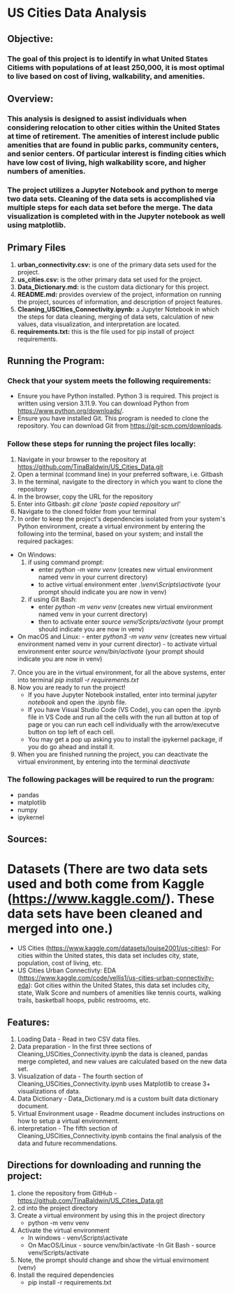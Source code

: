 # US Cities Data Analysis 
## Objective: 
### The goal of this project is to identify in what United States Citiems with populations of at least 250,000, it is most optimal to live based on cost of living, walkability, and amenities. 

## Overview:
### This analysis is designed to assist individuals when considering relocation to other cities within the United States at time of retirement. The amenities of interest include public amenities that are found in public parks, community centers, and senior centers. Of particular interest is finding cities which have low cost of living, high walkability score, and higher numbers of amenities. 

### The project utilizes a Jupyter Notebook and python to merge two data sets. Cleaning of the data sets is accomplished via multiple steps for each data set before the merge. The data visualization is completed with in the Jupyter notebook as well using matplotlib. 

## Primary Files
1. **urban_connectivity.csv:** is one of the primary data sets used for the project.
2. **us_cities.csv:** is the other primary data set used for the project. 
3. **Data_Dictionary.md:** is the custom data dictionary for this project. 
4. **README.md:** provides overview of the project, information on running the project, sources of information, and description of project features. 
5. **Cleaning_USCIties_Connectivity.ipynb:** a Jupyter Notebook in which the steps for data cleaning, merging of data sets, calculation of new values, data visualization, and interpretation are located. 
6. **requirements.txt:** this is the file used for pip install of project requirements. 

## Running the Program:
### Check that your system meets the following requirements:
- Ensure you have Python installed. Python 3 is required. This project is written using version 3.11.9. You can download Python from https://www.python.org/downloads/.
- Ensure you have installed Git. This program is needed to clone the repository. You can download Git from https://git-scm.com/downloads.

### Follow these steps for running the project files locally:
1. Navigate in your browser to the repository at https://github.com/TinaBaldwin/US_Cities_Data.git
2. Open a terminal (command line) in your preferred software, i.e. Gitbash
3. In the terminal, navigate to the directory in which you want to clone the repository
4. In the browser, copy the URL for the repository
4. Enter into Gitbash: *git clone 'paste copied repository url'*
5. Navigate to the cloned folder from your terminal
6. In order to keep the project's dependencies isolated from your system's Python environment, create a virtual environment by entering the following into the terminal, based on your system; and install the required packages:
- On Windows: 
    1. if using command prompt:
        - enter *python -m venv venv* (creates new virtual environment named venv in your current directory)
        - to active virtual environment enter *.\venv\Scripts\activate* (your prompt should indicate you are now in venv)
    2. if using Git Bash:
        - enter *python -m venv venv* (creates new virtual environment named venv in your current directory)
        - then to activate enter *source venv/Scripts/activate* (your prompt should indicate you are now in venv)   
- On macOS and Linux: 
        - enter *python3 -m venv venv* (creates new virtual environment named venv in your current director)
        - to activate virtual environment enter *source venv/bin/activate* (your prompt should indicate you are now in venv)      
7. Once you are in the virtual environment, for all the above systems, enter into terminal *pip install -r requirements.txt*
8. Now you are ready to run the project!
    - If you have Jupyter Notebook installed, enter into terminal *jupyter notebook* and open the .ipynb file.
    - If you have Visual Studio Code (VS Code), you can open the .ipynb file in VS Code and run all the cells with the run all button at top of page or you can run each cell individually with the arrow/executve button on top left of each cell. 
    - You may get a pop up asking you to install the ipykernel package, if you do go ahead and install it. 
8. When you are finished running the project, you can deactivate the virtual environment, by entering into the terminal *deactivate*


### The following packages will be required to run the program:
- pandas
- matplotlib
- numpy
- ipykernel

## Sources:
# Datasets (There are two data sets used and both come from Kaggle (https://www.kaggle.com/). These data sets have been cleaned and merged into one.)
-  US Cities (https://www.kaggle.com/datasets/louise2001/us-cities): For cities within the United states, this data set includes city, state, population, cost of living, etc.  
- US Cities Urban Connectivty: EDA (https://www.kaggle.com/code/vellis1/us-cities-urban-connectivity-eda): Got cities within the United States, this data set includes city, state, Walk Score and numbers of amenities like tennis courts, walking trails, basketball hoops, public restrooms, etc.

## Features:
1. Loading Data - Read in two CSV data files.
2. Data preparation - In the first three sections of Cleaning_USCities_Connectivity.ipynb the data is cleaned, pandas merge completed, and new values are calculated based on the new data set.  
3. Visualization of data - The fourth section of Cleaning_USCities_Connectivity.ipynb uses Matplotlib to crease 3+ visualizations of data. 
4. Data Dictionary - Data_Dictionary.md is a custom built data dictionary document. 
5. Virtual Environment usage - Readme document includes instructions on how to setup a virtual environment. 
6. interpretation - The fifth section of Cleaning_USCities_Connectivity.ipynb contains the final analysis of the data and future recommendations.



## Directions for downloading and running the project:
1. clone the repository from GitHub - https://github.com/TinaBaldwin/US_Cities_Data.git
2. cd into the project directory
3. Create a virtual environment by using this in the project directory
   - python -m venv venv
4. Activate the virtual environment 
   - In windows - venv\Scripts\activate
   - On MacOS/Linux - source venv/bin/activate
   -In Git Bash - source venv/Scripts/activate
5. Note, the prompt should change and show the virtual envirnoment (venv)
6. Install the required dependencies
   - pip install -r requirements.txt




